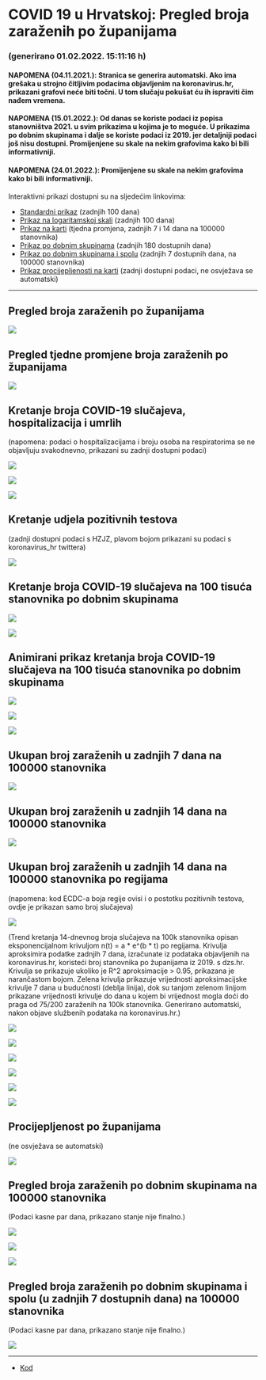 # COVID 19 u Hrvatskoj: Pregled broja zaraženih po županijama

### (generirano 01.02.2022. 15:11:16 h)

#### NAPOMENA (04.11.2021.): Stranica se generira automatski. Ako ima grešaka u strojno čitljivim podacima objavljenim na koronavirus.hr, prikazani grafovi neće biti točni. U tom slučaju pokušat ću ih ispraviti čim nađem vremena.

#### NAPOMENA (15.01.2022.): Od danas se koriste podaci iz popisa stanovništva 2021. u svim prikazima u kojima je to moguće. U prikazima po dobnim skupinama i dalje se koriste podaci iz 2019. jer detaljniji podaci još nisu dostupni. Promijenjene su skale na nekim grafovima kako bi bili informativniji.

#### NAPOMENA (24.01.2022.): Promijenjene su skale na nekim grafovima kako bi bili informativniji.

Interaktivni prikazi dostupni su na sljedećim linkovima:

- [Standardni prikaz](html/index.html) (zadnjih 100 dana)
- [Prikaz na logaritamskoj skali](html/index_log.html) (zadnjih 100 dana)
- [Prikaz na karti](html/index_map.html) (tjedna promjena, zadnjih 7 i 14 dana na 100000 stanovnika)
- [Prikaz po dobnim skupinama](html/index_per_age.html) (zadnjih 180 dostupnih dana)
- [Prikaz po dobnim skupinama i spolu](html/index_pyramid.html) (zadnjih 7 dostupnih dana, na 100000 stanovnika)
- [Prikaz procijepljenosti na karti](html/index_vaccination.html) (zadnji dostupni podaci, ne osvježava se automatski)

-----

## Pregled broja zaraženih po županijama

![](img/2022_01_31_line_plots.png)

## Pregled tjedne promjene broja zaraženih po županijama

![](img/2022_01_31_map.png)

## Kretanje broja COVID-19 slučajeva, hospitalizacija i umrlih

(napomena: podaci o hospitalizacijama i broju osoba na respiratorima se ne objavljuju svakodnevno, prikazani su zadnji dostupni podaci)

![](img/2022_01_31_cases_hospitalisations_deaths.png)

![](img/2022_01_31_cases_hospitalisations_deaths_log.png)

![](img/2022_01_31_cases_hospitalisations_deaths_log_age.png)

## Kretanje udjela pozitivnih testova

(zadnji dostupni podaci s HZJZ, plavom bojom prikazani su podaci s koronavirus_hr twittera)

![](img/2022_01_31_percentage_positive_tests.png)

## Kretanje broja COVID-19 slučajeva na 100 tisuća stanovnika po dobnim skupinama

![](img/2022_01_31_cases_per_age_group_lines.png)

![](img/2022_01_31_cases_per_age_group_lines_log.png)

## Animirani prikaz kretanja broja COVID-19 slučajeva na 100 tisuća stanovnika po dobnim skupinama

![](img/2022_01_31anim_aug_1200.gif)

![](img/anim_cases_2022_01_31_vs_2020.gif)

![](img/2022_01_31all_counties_dots.png)

## Ukupan broj zaraženih u zadnjih 7 dana na 100000 stanovnika

![](img/2022_01_31_map_7_day_per_100k.png)

## Ukupan broj zaraženih u zadnjih 14 dana na 100000 stanovnika

![](img/2022_01_31_map_14_day_per_100k.png)

## Ukupan broj zaraženih u zadnjih 14 dana na 100000 stanovnika po regijama

(napomena: kod ECDC-a boja regije ovisi i o postotku pozitivnih testova, ovdje je prikazan samo broj slučajeva)

![](img/2022_01_31_map_14_day_per_100k_region.png)

(Trend kretanja 14-dnevnog broja slučajeva na 100k stanovnika opisan eksponencijalnom krivuljom n(t) = a * e^(b * t) po regijama. Krivulja aproksimira podatke zadnjih 7 dana, izračunate iz podataka objavljenih na koronavirus.hr, koristeći broj stanovnika po županijama iz 2019. s dzs.hr. Krivulja se prikazuje ukoliko je R^2 aproksimacije > 0.95, prikazana je narančastom bojom. Zelena krivulja prikazuje vrijednosti aproksimacijske krivulje 7 dana u budućnosti (deblja linija), dok su tanjom zelenom linijom prikazane vrijednosti krivulje do dana u kojem bi vrijednost mogla doći do praga od 75/200 zaraženih na 100k stanovnika. Generirano automatski, nakon objave službenih podataka na koronavirus.hr.)

![](img/2022_01_31_current_Jadranska_Hrvatska.png)

![](img/2022_01_31_current_Panonska_Hrvatska.png)

![](img/2022_01_31_current_Grad_Zagreb.png)

![](img/2022_01_31_current_Sjeverna_Hrvatska.png)

![](img/2022_01_31_current_Republika_Hrvatska.png)

![](img/2022_01_31_cases_hospitalisations_deaths_Republika_Hrvatska.png)

## Procijepljenost po županijama

(ne osvježava se automatski)

![](img/2022_01_31_vaccination.png)

## Pregled broja zaraženih po dobnim skupinama na 100000 stanovnika

(Podaci kasne par dana, prikazano stanje nije finalno.)

![](img/2022_01_31_per_age_group.png)

![](img/2022_01_31_per_age_group_all_0.png)

![](img/2022_01_31_per_age_group_all_1.png)

## Pregled broja zaraženih po dobnim skupinama i spolu (u zadnjih 7 dostupnih dana) na 100000 stanovnika

(Podaci kasne par dana, prikazano stanje nije finalno.)

![](img/2022_01_31_pyramid.png)

-----

- [Kod](https://github.com/ppalasek/covid_plots_croatia)

